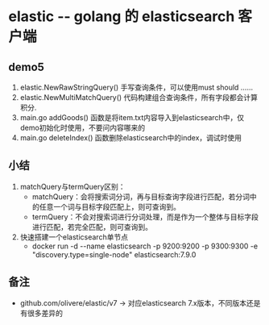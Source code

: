 # elastic -- golang 的 elasticsearch 客户端

## demo5
1. elastic.NewRawStringQuery() 手写查询条件，可以使用must should ……
2. elastic.NewMultiMatchQuery() 代码构建组合查询条件，所有字段都会计算积分. 
3. main.go addGoods() 函数是将item.txt内容导入到elasticsearch中，仅demo初始化时使用，不要问内容哪来的
4. main.go deleteIndex() 函数删除elasticsearch中的index，调试时使用

## 小结
1. matchQuery与termQuery区别：
    + matchQuery：会将搜索词分词，再与目标查询字段进行匹配，若分词中的任意一个词与目标字段匹配上，则可查询到。
    + termQuery：不会对搜索词进行分词处理，而是作为一个整体与目标字段进行匹配，若完全匹配，则可查询到。
2. 快速搭建一个elasticsearch单节点
    + docker run -d --name elasticsearch -p 9200:9200 -p 9300:9300 -e "discovery.type=single-node" elasticsearch:7.9.0
## 备注
- github.com/olivere/elastic/v7 -> 对应elasticsearch 7.x版本，不同版本还是有很多差异的


